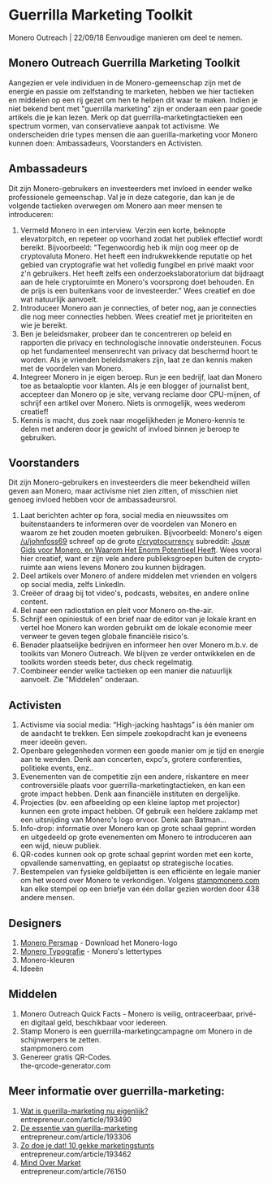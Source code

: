 # Guerrilla Marketing Toolkit

Monero Outreach | 22/09/18 Eenvoudige manieren om deel te nemen.

## Monero Outreach Guerrilla Marketing Toolkit

Aangezien er vele individuen in de Monero-gemeenschap zijn met de energie en passie om zelfstanding te marketen, hebben we hier tactieken en middelen op een rij gezet om hen te helpen dit waar te maken. Indien je niet bekend bent met "guerrilla marketing" zijn er onderaan een paar goede artikels die je kan lezen. Merk op dat guerrilla-marketingtactieken een spectrum vormen, van conservatieve aanpak tot activisme. We onderscheiden drie types mensen die aan guerilla-marketing voor Monero kunnen doen: Ambassadeurs, Voorstanders en Activisten.

## Ambassadeurs

Dit zijn Monero-gebruikers en investeerders met invloed in eender welke professionele gemeenschap. Val je in deze categorie, dan kan je de volgende tactieken overwegen om Monero aan meer mensen te introduceren:

1. Vermeld Monero in een interview. Verzin een korte, beknopte elevatorpitch, en repeteer op voorhand zodat het publiek effectief wordt bereikt. Bijvoorbeeld: "Tegenwoordig heb ik mijn oog meer op de cryptovaluta Monero. Het heeft een indrukwekkende reputatie op het gebied van cryptografie wat het volledig fungibel en privé maakt voor z'n gebruikers. Het heeft zelfs een onderzoekslaboratorium dat bijdraagt aan de hele cryptoruimte en Monero's voorsprong doet behouden. En de prijs is een buitenkans voor de investeerder." Wees creatief en doe wat natuurlijk aanvoelt.
2. Introduceer Monero aan je connecties, of beter nog, aan je connecties die nog meer connecties hebben. Wees creatief met je prioriteiten en wie je bereikt.
3. Ben je beleidsmaker, probeer dan te concentreren op beleid en rapporten die privacy en technologische innovatie ondersteunen. Focus op het fundamenteel mensenrecht van privacy dat beschermd hoort te worden. Als je vrienden beleidsmakers zijn, laat ze dan kennis maken met de voordelen van Monero.
4. Integreer Monero in je eigen beroep. Run je een bedrijf, laat dan Monero toe as betaaloptie voor klanten. Als je een blogger of journalist bent, accepteer dan Monero op je site, vervang reclame door CPU-mijnen, of schrijf een artikel over Monero. Niets is onmogelijk, wees wederom creatief!
5. Kennis is macht, dus zoek naar mogelijkheden je Monero-kennis te delen met anderen door je gewicht of invloed binnen je beroep te gebruiken.

## Voorstanders

Dit zijn Monero-gebruikers en investeerders die meer bekendheid willen geven aan Monero, maar activisme niet zien zitten, of misschien niet genoeg invloed hebben voor de ambassadeursrol.

1. Laat berichten achter op fora, social media en nieuwssites om buitenstaanders te informeren over de voordelen van Monero en waarom ze het zouden moeten gebruiken. Bijvoorbeeld: Monero's eigen [/u/johnfoss69](https://www.reddit.com/user/johnfoss69) schreef op de grote [r/cryptocurrency](https://www.reddit.com/r/CryptoCurrency/) subreddit: [Jouw Gids voor Monero, en Waarom Het Enorm Potentieel Heeft](https://www.reddit.com/r/CryptoCurrency/comments/7ra409/your_guide_to_monero_and_why_it_has_great/). Wees vooral hier creatief, want er zijn vele andere publieksgroepen buiten de crypto-ruimte aan wiens levens Monero zou kunnen bijdragen.
2. Deel artikels over Monero of andere middelen met vrienden en volgers op social media, zelfs LinkedIn.
3. Creëer of draag bij tot video's, podcasts, websites, en andere online content.
4. Bel naar een radiostation en pleit voor Monero on-the-air.
5. Schrijf een opiniestuk of een brief naar de editor van je lokale krant en vertel hoe Monero kan worden gebruikt om de lokale economie meer verweer te geven tegen globale financiële risico's.
6. Benader plaatselijke bedrijven en informeer hen over Monero m.b.v. de toolkits van Monero Outreach. We blijven ze verder ontwikkelen en de toolkits worden steeds beter, dus check regelmatig. 
7. Combineer eender welke tactieken op een manier die natuurlijk aanvoelt. Zie "Middelen" onderaan.

## Activisten

1. Activisme via social media: “High-jacking hashtags” is één manier om de aandacht te trekken. Een simpele zoekopdracht kan je eveneens meer ideeën geven. 
2. Openbare gelegenheden vormen een goede manier om je tijd en energie aan te wenden. Denk aan concerten, expo's, grotere conferenties, politieke events, enz..
3. Evenementen van de competitie zijn een andere, riskantere en meer controversiële plaats voor guerrilla-marketingtactieken, en kan een grote impact hebben. Denk aan financiële instituten en dergelijke.
4. Projecties (bv. een afbeelding op een kleine laptop met projector) kunnen een grote impact hebben. Of gebruik een heldere zaklamp met een uitsnijding van Monero's logo ervoor. Denk aan Batman…
5. Info-drop: informatie over Monero kan op grote schaal geprint worden en uitgedeeld op grote evenementen om Monero te introduceren aan een wijd, nieuw publiek.
6. QR-codes kunnen ook op grote schaal geprint worden met een korte, opvallende samenvatting, en geplaatst op strategische locaties. 
7. Bestempelen van fysieke geldbiljetten is een efficiënte en legale manier om het woord over Monero te verkondigen. Volgens [stampmonero.com](https://stampmonero.com/) kan elke stempel op een briefje van één dollar gezien worden door 438 andere mensen.

## Designers

1. [Monero Persmap](https://www.getmonero.org/press-kit/) - Download het Monero-logo
2. [Monero Typografie](https://www.monerooutreach.org/monero-typography.php) - Monero's lettertypes
3. Monero-kleuren
4. Ideeën

## Middelen

1. Monero Outreach Quick Facts - Monero is veilig, ontraceerbaar, privé- en digitaal geld, beschikbaar voor iedereen.
2. Stamp Monero is een guerrilla-marketingcampagne om Monero in de schijnwerpers te zetten.  
stampmonero.com
3. Genereer gratis QR-Codes.  
the-qrcode-generator.com

## Meer informatie over guerrilla-marketing:

1. [Wat is guerilla-marketing nu eigenlijk?](https://www.entrepreneur.com/article/193490)  
entrepreneur.com/article/193490
2. [De essentie van guerilla-marketing](https://www.entrepreneur.com/article/193306)  
entrepreneur.com/article/193306
3. [Zo doe je dat! 10 gekke marketingstunts](https://www.entrepreneur.com/article/193462)  
entrepreneur.com/article/193462
4. [Mind Over Market](https://www.entrepreneur.com/article/76150)  
entrepreneur.com/article/76150

